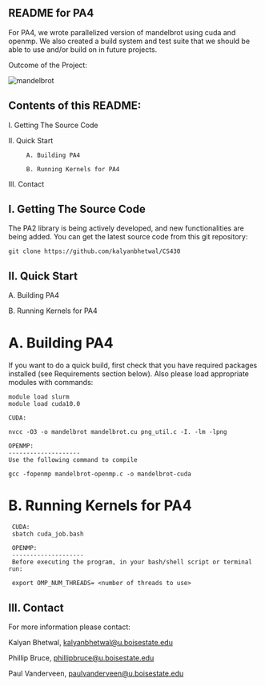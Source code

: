 
## README for PA4

For PA4, we wrote parallelized version of mandelbrot using cuda and openmp.
We also created a build system and test suite that we should be able to use and/or build on in 
future projects.

Outcome of the Project:

![mandelbrot](https://user-images.githubusercontent.com/13769514/205765118-c781d854-0f21-401e-b531-4b8a32700be9.png)


## Contents of this README:

I.   Getting The Source Code

II.  Quick Start

         A. Building PA4
         
         B. Running Kernels for PA4
         
III.  Contact

## I. Getting The Source Code

The PA2 library is being actively developed, and new functionalities
are being added. You can get the latest source code from this git repository:

    git clone https://github.com/kalyanbhetwal/CS430
    


## II. Quick Start 

  A. Building PA4
  
  B. Running Kernels for PA4
  
# A. Building PA4

If you want to do a quick build, first check that you have required packages
installed (see Requirements section below). Also please load appropriate modules with commands:
         
    module load slurm
    module load cuda10.0
    
    CUDA:
     
    nvcc -O3 -o mandelbrot mandelbrot.cu png_util.c -I. -lm -lpng
    
    OPENMP:
    --------------------
    Use the following command to compile
    
    gcc -fopenmp mandelbrot-openmp.c -o mandelbrot-cuda
    


# B. Running Kernels for PA4
     
     CUDA:
     sbatch cuda_job.bash

     OPENMP:
     --------------------
     Before executing the program, in your bash/shell script or terminal run:

     export OMP_NUM_THREADS= <number of threads to use>

## III. Contact 

For more information please contact:

Kalyan Bhetwal, kalyanbhetwal@u.boisestate.edu

Phillip Bruce, phillipbruce@u.boisestate.edu

Paul Vanderveen, paulvanderveen@u.boisestate.edu

